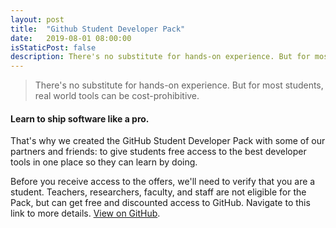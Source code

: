 ```yaml
---
layout: post
title:  "Github Student Developer Pack"
date:   2019-08-01 08:00:00
isStaticPost: false
description: There's no substitute for hands-on experience. But for most students, real world tools can be cost-prohibitive.
---
```


> There's no substitute for hands-on experience. But for most students, real world tools can be cost-prohibitive.


#### Learn to ship software like a pro.
That's why we created the GitHub Student Developer Pack with some of our partners and friends: to give students free access to the best developer tools in one place so they can learn by doing.

Before you receive access to the offers, we'll need to verify that you are a student.
Teachers, researchers, faculty, and staff are not eligible for the Pack, but can get free and discounted access to GitHub.
Navigate to this link to more details. [View on GitHub](https://education.github.com/pack#offers).